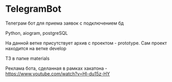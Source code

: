 # TelegramBot

Телеграм бот для приема заявок с подключением бд

Python, aiogram, postgreSQL

На данной ветке присутствует архив с проектом - prototype. Сам проект находится на ветке develop

ТЗ в папке materials

Реклама бота, сделанная в рамках хакатона - https://www.youtube.com/watch?v=Hl-du15z-HY

